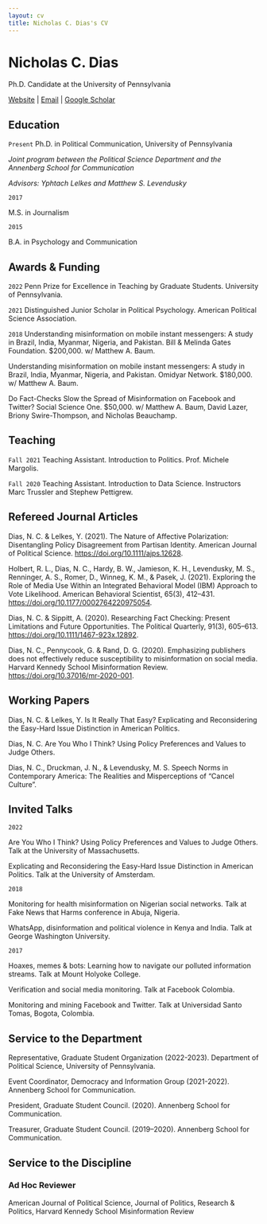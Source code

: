 ```yaml
---
layout: cv
title: Nicholas C. Dias's CV
---
```


# Nicholas C. Dias
Ph.D. Candidate at the University of Pennsylvania



<div id="webaddress">
<a href="https://niccdias.com/">Website</a> | <a href="mailto:niccdias@sas.upenn.edu">Email</a> | <a href="https://scholar.google.com/citations?user=XudGcdkAAAAJ">Google Scholar</a>
</div>



## Education

`Present`
Ph.D. in Political Communication, University of Pennsylvania

*Joint program between the Political Science Department and the Annenberg School for Communication*

*Advisors: Yphtach Lelkes and Matthew S. Levendusky*

`2017`

M.S. in Journalism

`2015`

B.A. in Psychology and Communication



## Awards & Funding

`2022`
Penn Prize for Excellence in Teaching by Graduate Students. University of Pennsylvania.

`2021`
Distinguished Junior Scholar in Political Psychology. American Political Science Association.

`2018`
Understanding misinformation on mobile instant messengers: A study in Brazil, India, Myanmar, Nigeria, and Pakistan. Bill & Melinda Gates Foundation. $200,000. w/ Matthew A. Baum. 

Understanding misinformation on mobile instant messengers: A study in Brazil, India, Myanmar, Nigeria, and Pakistan. Omidyar Network. $180,000. w/ Matthew A. Baum. 

Do Fact-Checks Slow the Spread of Misinformation on Facebook and Twitter? Social Science One. $50,000. w/ Matthew A. Baum,  David Lazer, Briony Swire-Thompson, and Nicholas Beauchamp.



## Teaching

`Fall 2021`
Teaching Assistant. Introduction to Politics. Prof. Michele Margolis.

`Fall 2020`
Teaching Assistant. Introduction to Data Science. Instructors Marc Trussler and Stephew Pettigrew.



## Refereed Journal Articles

Dias, N. C. & Lelkes, Y. (2021). The Nature of Affective Polarization: Disentangling Policy Disagreement from Partisan Identity. American Journal of Political Science. https://doi.org/10.1111/ajps.12628.

Holbert, R. L., Dias, N. C., Hardy, B. W., Jamieson, K. H., Levendusky, M. S., Renninger, A. S., Romer, D., Winneg, K. M., & Pasek, J. (2021). Exploring the Role of Media Use Within an Integrated Behavioral Model (IBM) Approach to Vote Likelihood. American Behavioral Scientist, 65(3), 412–431. https://doi.org/10.1177/0002764220975054.

Dias, N. C. & Sippitt, A. (2020). Researching Fact Checking: Present Limitations and Future Opportunities. The Political Quarterly, 91(3), 605–613. https://doi.org/10.1111/1467-923x.12892.

Dias, N. C., Pennycook, G. & Rand, D. G. (2020). Emphasizing publishers does not effectively reduce susceptibility to misinformation on social media. Harvard Kennedy School Misinformation Review. https://doi.org/10.37016/mr-2020-001.



## Working Papers

Dias, N. C. & Lelkes, Y. Is It Really That Easy? Explicating and Reconsidering the Easy-Hard Issue Distinction in American Politics.

Dias, N. C. Are You Who I Think? Using Policy Preferences and Values to Judge Others.

Dias, N. C., Druckman, J. N., & Levendusky, M. S. Speech Norms in Contemporary America: The Realities and Misperceptions of “Cancel Culture”. 



## Invited Talks

`2022`

Are You Who I Think? Using Policy Preferences and Values to Judge Others. Talk at the University of Massachusetts.

Explicating and Reconsidering the Easy-Hard Issue Distinction in American Politics. Talk at the University of Amsterdam.

`2018`

Monitoring for health misinformation on Nigerian social networks. Talk at Fake News that Harms conference in Abuja, Nigeria.

WhatsApp, disinformation and political violence in Kenya and India. Talk at George Washington University.

`2017`

Hoaxes, memes & bots: Learning how to navigate our polluted information streams. Talk at Mount Holyoke College.

Verification and social media monitoring. Talk at Facebook Colombia.

Monitoring and mining Facebook and Twitter. Talk at Universidad Santo Tomas, Bogota, Colombia.


## Service to the Department

Representative, Graduate Student Organization (2022-2023). Department of Political Science, University of Pennsylvania.

Event Coordinator, Democracy and Information Group (2021-2022). Annenberg School for Communication.

President, Graduate Student Council. (2020). Annenberg School for Communication.

Treasurer, Graduate Student Council. (2019–2020). Annenberg School for Communication.


## Service to the Discipline

### Ad Hoc Reviewer

American Journal of Political Science, Journal of Politics, Research & Politics, Harvard Kennedy School Misinformation Review


<!-- ### Footer

Last updated: March 2023 -->


